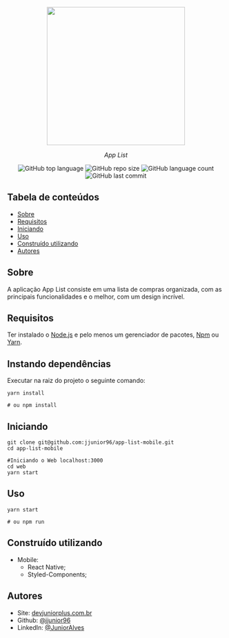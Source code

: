 <p align="center">
<img src="https://user-images.githubusercontent.com/30422190/98291703-53fd7700-1f8a-11eb-99d2-84b0ac834596.png" width="320px"/>
<p align="center"><i>App List</i></p>
</p>
<p align="center">
<img alt="GitHub top language" src="https://img.shields.io/github/languages/top/jjunior96/app-list-mobile?color=%23FA8231">
<img alt="GitHub repo size" src="https://img.shields.io/github/repo-size/jjunior96/app-list-mobile?color=%23FA8231&logoColor=%23FFD666" />
<img alt="GitHub language count" src="https://img.shields.io/github/languages/count/jjunior96/app-list-mobile?color=%23FA8231">

<img alt="GitHub last commit" src="https://img.shields.io/github/last-commit/jjunior96/app-list-mobile?color=%23FA8231">
</p>

## Tabela de conteúdos

- [Sobre](#about)
- [Requisitos](#requisitos)
- [Iniciando](#iniciando)
- [Uso](#usage)
- [Construído utilizando](#built_using)
- [Autores](#autores)

## Sobre <a name = "sobre" ></a>

A aplicação App List consiste em uma lista de compras organizada, com as principais funcionalidades e o melhor, com um design incrível.

## Requisitos <a name = "requisitos" ></a>

Ter instalado o [Node.js](https://nodejs.org/en/) e pelo menos um gerenciador de pacotes, [Npm](https://www.npmjs.com/) ou [Yarn](https://yarnpkg.com/).

## Instando dependências

Executar na raiz do projeto o seguinte comando:

```shell
yarn install

# ou npm install
```

## Iniciando <a name = "iniciando"></a>

```shell
git clone git@github.com:jjunior96/app-list-mobile.git
cd app-list-mobile

#Iniciando o Web localhost:3000
cd web
yarn start
```

## Uso

```shell
yarn start

# ou npm run
```

## Construído utilizando <a name = "built_using"></a>

- Mobile:
  - React Native;
  - Styled-Components;

## Autores <a name = "autores"></a>

- Site: [devjuniorplus.com.br](https://devjuniorplus.com.br/)
- Github: [@jjunior96](https://github.com/jjunior96)
- LinkedIn: [@JuniorAlves](https://www.linkedin.com/in/junior-alves-b66a10127)
